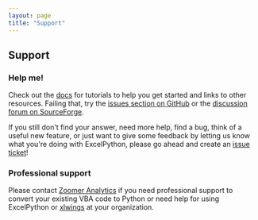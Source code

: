 ```yaml
---
layout: page
title: "Support"
---
```


## Support



### Help me!

Check out the [docs](https://github.com/ericremoreynolds/excelpython/tree/master/docs) for tutorials to help you get started and links to other resources. Failing that, try the [issues section on GitHub](https://github.com/ericremoreynolds/excelpython/issues?q=) or the [discussion forum on SourceForge](https://sourceforge.net/p/excelpython/discussion/general/).

If you still don't find your answer, need more help, find a bug, think of a useful new feature, or just want to give some feedback by letting us know what you're doing with ExcelPython, please go ahead and create an [issue ticket](https://github.com/ericremoreynolds/excelpython/issues/new)!


### Professional support

Please contact [Zoomer Analytics][] if you need professional support to convert your existing VBA code to Python or
need help for using ExcelPython or [xlwings] at your organization.

[xlwings]: http://xlwings.org
[Zoomer Analytics]: http://zoomeranalytics.com